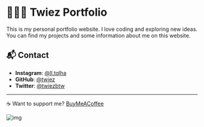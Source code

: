 # 🙇🏻‍♂️ Twiez Portfolio

This is my personal portfolio website. I love coding and exploring new ideas. You can find my projects and some information about me on this website.

## 📬 Contact

- **Instagram**: [@ll.tqlha](https://instagram.com/ll.tqlha)
- **GitHub**: [@twiez](https://github.com/twiez)
- **Twitter**: [@twiezbtw](https://twitter.com/twiezbtw)

---

☕ Want to support me? [BuyMeACoffee](https://buymeacoffee.com/twiez)

![img](https://github.com/user-attachments/assets/51e5b863-0d05-4867-a9fa-5dc0f86a296e)
